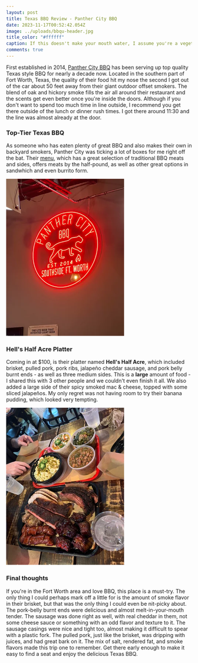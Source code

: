```yaml
---
layout: post
title: Texas BBQ Review - Panther City BBQ
date: 2023-11-17T00:52:42.054Z
image: ../uploads/bbqu-header.jpg
title_color: "#ffffff"
caption: If this doesn't make your mouth water, I assume you're a vegetarian.
comments: true
---
```

First established in 2014, [Panther City BBQ](https://www.panthercitybbq.com) has been serving up top quality Texas style BBQ for nearly a decade now. Located in the southern part of Fort Worth, Texas, the quality of their food hit my nose the second I got out of the car about 50 feet away from their giant outdoor offset smokers. The blend of oak and hickory smoke fills the air all around their restaurant and the scents get even better once you're inside the doors. Although if you don't want to spend too much time in line outside, I recommend you get there outside of the lunch or dinner rush times. I got there around 11:30 and the line was almost already at the door.

### Top-Tier Texas BBQ

As someone who has eaten plenty of great BBQ and also makes their own in backyard smokers, Panther City was ticking a lot of boxes for me right off the bat. Their [menu](https://www.panthercitybbq.com/bbq-menu/), which has a great selection of traditional BBQ meats and sides, offers meats by the half-pound, as well as other great options in sandwhich and even burrito form. 

![Red neon light sign inside Panther City BBQ](../uploads/panther-city-sign.webp "Red neon light sign inside Panther City BBQ")

### Hell's Half Acre Platter

Coming in at $100, is their platter named **Hell's Half Acre**, which included brisket, pulled pork, pork ribs, jalapeño cheddar sausage, and pork belly burnt ends - as well as three medium sides. This is a **large** amount of food - I shared this with 3 other people and we couldn't even finish it all. We also added a large side of their spicy smoked mac & cheese, topped with some sliced jalapeños. My only regret was not having room to try their banana pudding, which looked very tempting.

![Hell's Half Acre Platter at Panther City BBQ](../uploads/panther-city-meal.webp "Hell's Half Acre Platter at Panther City BBQ + Spicy Smoked Mac & Cheese")

### Final thoughts

If you're in the Fort Worth area and love BBQ, this place is a must-try. The only thing I could perhaps mark off a  little for is the amount of smoke flavor in their brisket, but that was the only thing I could even be nit-picky about. The pork-belly burnt ends were delicious and almost melt-in-your-mouth tender. The sausage was done right as well, with real cheddar in them, not some cheese sauce or something with an odd flavor and texture to it. The sausage casings were nice and tight too, almost making it difficult to spear with a plastic fork. The pulled pork, just like the brisket, was dripping with juices, and had great bark on it. The mix of salt, rendered fat, and smoke flavors made this trip one to remember. Get there early enough to make it easy to find a seat and enjoy the delicious Texas BBQ.